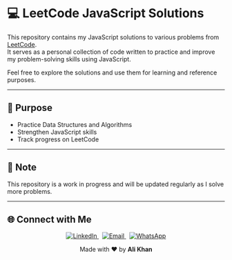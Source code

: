 # 💻 LeetCode JavaScript Solutions

This repository contains my JavaScript solutions to various problems from [LeetCode](https://leetcode.com/).  
It serves as a personal collection of code written to practice and improve my problem-solving skills using JavaScript.

Feel free to explore the solutions and use them for learning and reference purposes.

---

## 🚀 Purpose

- Practice Data Structures and Algorithms
- Strengthen JavaScript skills
- Track progress on LeetCode

---

## 📌 Note

This repository is a work in progress and will be updated regularly as I solve more problems.

---

## 🌐 Connect with Me
<!-- Footer -->
<p align="center">
  <a href="https://www.linkedin.com/in/alikhan-devs/" target="_blank">
    <img src="https://img.shields.io/badge/LinkedIn-0077B5?style=flat&logo=linkedin&logoColor=white" alt="LinkedIn" />
  </a>
  &nbsp;
  <a href="mailto:alikhandevs@gmail.com">
    <img src="https://img.shields.io/badge/Gmail-D14836?style=flat&logo=gmail&logoColor=white" alt="Email" />
  </a>
  &nbsp;
  <a href="https://wa.me/923429327224" target="_blank">
    <img src="https://img.shields.io/badge/WhatsApp-25D366?style=flat&logo=whatsapp&logoColor=white" alt="WhatsApp" />
  </a>
</p>

<p align="center">Made with ❤️ by <strong>Ali Khan</strong></p>
